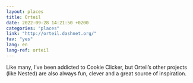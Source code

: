 ```yaml
---
layout: places
title: Orteil
date: 2022-09-28 14:21:50 +0200
categories: "places"
link: "http://orteil.dashnet.org/"
fav: "yes"
lang: en
lang-ref: orteil
---
```

Like many, I’ve been addicted to Cookie Clicker, but Orteil’s other projects (like Nested) are also always fun, clever and a great source of inspiration.
